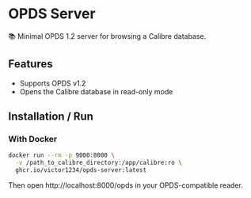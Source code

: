 # OPDS Server

📚 Minimal OPDS 1.2 server for browsing a Calibre database.

## Features
- Supports OPDS v1.2
- Opens the Calibre database in read-only mode

## Installation / Run

### With Docker

```bash
docker run --rm -p 9000:8000 \
  -v /path_to_calibre_directory:/app/calibre:ro \
  ghcr.io/victor1234/opds-server:latest
```
Then open http://localhost:8000/opds in your OPDS-compatible reader.
